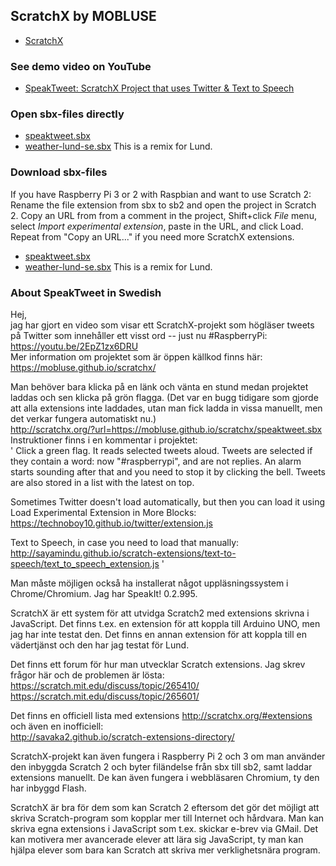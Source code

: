 ## ScratchX by MOBLUSE

- [ScratchX](http://scratchx.org)

### See demo video on YouTube

- [SpeakTweet: ScratchX Project that uses Twitter & Text to Speech](https://youtu.be/2EpZ1zx6DRU)

### Open sbx-files directly

- [speaktweet.sbx](http://scratchx.org/?url=https://mobluse.github.io/scratchx/speaktweet.sbx)
- [weather-lund-se.sbx](http://scratchx.org/?url=https://mobluse.github.io/scratchx/weather-lund-se.sbx) This is a remix for Lund.

### Download sbx-files

If you have Raspberry Pi 3 or 2 with Raspbian and want to use Scratch 2: Rename the file extension from sbx to sb2 and open the project in Scratch 2. Copy an URL from from a comment in the project, Shift+click *File* menu, select *Import experimental extension*, paste in the URL, and click Load. Repeat from "Copy an URL..." if you need more ScratchX extensions.
- [speaktweet.sbx](http://mobluse.github.io/scratchx/speaktweet.sbx)
- [weather-lund-se.sbx](http://mobluse.github.io/scratchx/weather-lund-se.sbx) This is a remix for Lund.

### About SpeakTweet in Swedish

Hej,  
jag har gjort en video som visar ett ScratchX-projekt som högläser tweets på Twitter som innehåller ett visst ord -- just nu #RaspberryPi:  
https://youtu.be/2EpZ1zx6DRU  
Mer information om projektet som är öppen källkod finns här:  
https://mobluse.github.io/scratchx/

Man behöver bara klicka på en länk och vänta en stund medan projektet laddas och sen klicka på grön flagga. (Det var en bugg tidigare som gjorde att alla extensions inte laddades, utan man fick ladda in vissa manuellt, men det verkar fungera automatiskt nu.)  
http://scratchx.org/?url=https://mobluse.github.io/scratchx/speaktweet.sbx  
Instruktioner finns i en kommentar i projektet:  
' Click a green flag. It reads selected tweets aloud. Tweets are selected if they contain a word: now "#raspberrypi", and are not replies. An alarm starts sounding after that and you need to stop it by clicking the bell. Tweets are also stored in a list with the latest on top.

Sometimes Twitter doesn't load automatically, but then you can load it using Load Experimental Extension in More Blocks:  
https://technoboy10.github.io/twitter/extension.js

Text to Speech, in case you need to load that manually:  
http://sayamindu.github.io/scratch-extensions/text-to-speech/text_to_speech_extension.js '

Man måste möjligen också ha installerat något uppläsningssystem i Chrome/Chromium. Jag har SpeakIt! 0.2.995.

ScratchX är ett system för att utvidga Scratch2 med extensions skrivna i JavaScript. Det finns t.ex. en extension för att koppla till Arduino UNO, men jag har inte testat den. Det finns en annan extension för att koppla till en vädertjänst och den har jag testat för Lund.

Det finns ett forum för hur man utvecklar Scratch extensions. Jag skrev frågor här och de problemen är lösta:  
https://scratch.mit.edu/discuss/topic/265410/  
https://scratch.mit.edu/discuss/topic/265601/

Det finns en officiell lista med extensions http://scratchx.org/#extensions och även en inofficiell:  
http://savaka2.github.io/scratch-extensions-directory/

ScratchX-projekt kan även fungera i Raspberry Pi 2 och 3 om man använder den inbyggda Scratch 2 och byter filändelse från sbx till sb2, samt laddar extensions manuellt. De kan även fungera i webbläsaren Chromium, ty den har inbyggd Flash.

ScratchX är bra för dem som kan Scratch 2 eftersom det gör det möjligt att skriva Scratch-program som kopplar mer till Internet och hårdvara. Man kan skriva egna extensions i JavaScript som t.ex. skickar e-brev via GMail. Det kan motivera mer avancerade elever att lära sig JavaScript, ty man kan hjälpa elever som bara kan Scratch att skriva mer verklighetsnära program.
